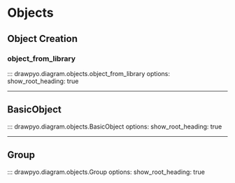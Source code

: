 # Objects

## Object Creation

### object_from_library

::: drawpyo.diagram.objects.object_from_library
    options:
        show_root_heading: true

-----
## BasicObject

::: drawpyo.diagram.objects.BasicObject
    options:
        show_root_heading: true

-----
## Group

::: drawpyo.diagram.objects.Group
    options:
        show_root_heading: true